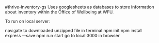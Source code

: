 #thrive-inventory-gs Uses googlesheets as databases to store information about inventory within the Office of Wellbeing at WFU.

To run on local server:

navigate to downloaded unzipped file in terminal
npm init
npm install express --save
npm run start 
go to local:3000 in browser
